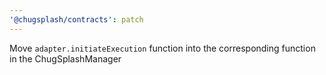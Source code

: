 ```yaml
---
'@chugsplash/contracts': patch
---
```


Move `adapter.initiateExecution` function into the corresponding function in the ChugSplashManager
